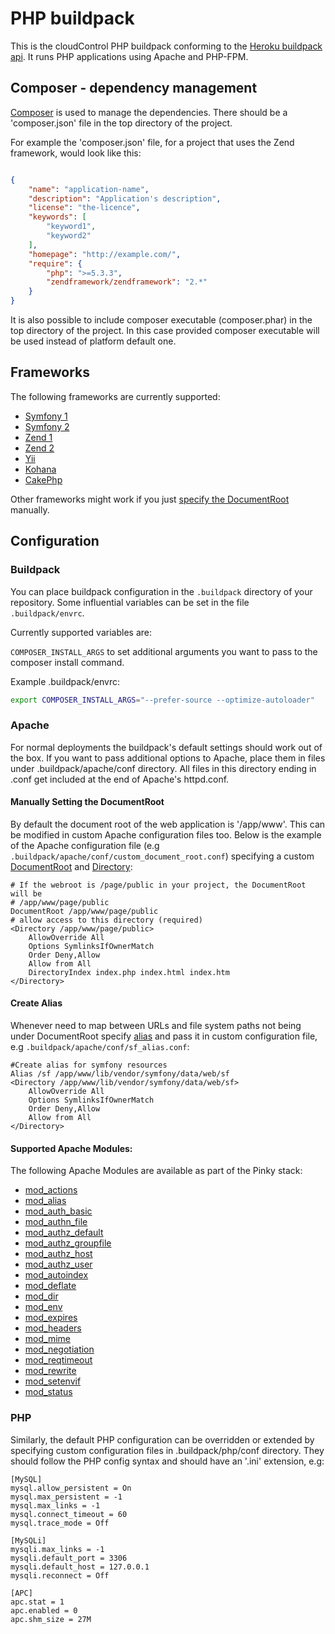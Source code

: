 # PHP buildpack
This is the cloudControl PHP buildpack conforming to the [Heroku buildpack api](https://devcenter.heroku.com/articles/buildpack-api). It runs PHP applications using Apache and PHP-FPM.

## Composer - dependency management
[Composer](https://getcomposer.org/) is used to manage the dependencies. There should be a 'composer.json' file in the top directory of the project.

For example the 'composer.json' file, for a project that uses the Zend
framework, would look like this:
~~~json

{
    "name": "application-name",
    "description": "Application's description",
    "license": "the-licence",
    "keywords": [
        "keyword1",
        "keyword2"
    ],
    "homepage": "http://example.com/",
    "require": {
        "php": ">=5.3.3",
        "zendframework/zendframework": "2.*"
    }
}
~~~

It is also possible to include composer executable (composer.phar) in the top directory of the project. In this case provided composer executable will be used instead of platform default one.

## Frameworks
The following frameworks are currently supported:

* [Symfony 1](http://symfony.com/legacy)
* [Symfony 2](http://symfony.com/)
* [Zend 1](http://framework.zend.com/)
* [Zend 2](http://framework.zend.com/)
* [Yii](http://www.yiiframework.com/)
* [Kohana](http://kohanaframework.org/)
* [CakePhp](http://www.cakephp.de/)

Other frameworks might work if you just
[specify the DocumentRoot](#manually-setting-the-documentroot) manually.

## Configuration
### Buildpack

You can place buildpack configuration in the `.buildpack` directory of your repository. Some influential variables can be set in the file `.buildpack/envrc`.

Currently supported variables are:

`COMPOSER_INSTALL_ARGS` to set additional arguments you want to pass to the composer install command.

Example .buildpack/envrc:

~~~bash
export COMPOSER_INSTALL_ARGS="--prefer-source --optimize-autoloader"
~~~

### Apache
For normal deployments the buildpack's default settings should work out of the
box. If you want to pass additional options to Apache, place them in files under
.buildpack/apache/conf directory. All files in this directory ending in .conf get included
at the end of Apache's httpd.conf.

#### Manually Setting the DocumentRoot
By default the document root of the web application is '/app/www'. This can be modified in custom Apache configuration files too. Below is the example of the Apache configuration file (e.g `.buildpack/apache/conf/custom_document_root.conf`) specifying a custom [DocumentRoot](http://httpd.apache.org/docs/current/mod/core.html#documentroot) and [Directory](http://httpd.apache.org/docs/current/mod/core.html#directory):

    # If the webroot is /page/public in your project, the DocumentRoot will be
    # /app/www/page/public
    DocumentRoot /app/www/page/public
    # allow access to this directory (required)
    <Directory /app/www/page/public>
        AllowOverride All
        Options SymlinksIfOwnerMatch
        Order Deny,Allow
        Allow from All
        DirectoryIndex index.php index.html index.htm
    </Directory>

#### Create Alias
Whenever need to map between URLs and file system paths not being under DocumentRoot specify [alias](http://httpd.apache.org/docs/2.2/mod/mod_alias.html#alias) and pass it in custom configuration file, e.g `.buildpack/apache/conf/sf_alias.conf`:

    #Create alias for symfony resources
    Alias /sf /app/www/lib/vendor/symfony/data/web/sf
    <Directory /app/www/lib/vendor/symfony/data/web/sf>
        AllowOverride All
        Options SymlinksIfOwnerMatch
        Order Deny,Allow
        Allow from All
    </Directory>

#### Supported Apache Modules:

The following Apache Modules are available as part of the Pinky stack:

* [mod_actions](http://httpd.apache.org/docs/2.2/mod/mod_actions.html)
* [mod_alias](http://httpd.apache.org/docs/2.2/mod/mod_alias.html)
* [mod_auth_basic](http://httpd.apache.org/docs/2.2/mod/mod_auth_basic.html)
* [mod_authn_file](http://httpd.apache.org/docs/2.2/mod/mod_authn_file.html)
* [mod_authz_default](http://httpd.apache.org/docs/2.2/mod/mod_authz_default.html)
* [mod_authz_groupfile](http://httpd.apache.org/docs/2.2/mod/mod_authz_groupfile.html)
* [mod_authz_host](http://httpd.apache.org/docs/2.2/mod/mod_authz_host.html)
* [mod_authz_user](http://httpd.apache.org/docs/2.2/mod/mod_authz_user.html)
* [mod_autoindex](http://httpd.apache.org/docs/2.2/mod/mod_autoindex.html)
* [mod_deflate](http://httpd.apache.org/docs/2.2/mod/mod_deflate.html)
* [mod_dir](http://httpd.apache.org/docs/2.2/mod/mod_dir.html)
* [mod_env](http://httpd.apache.org/docs/2.2/mod/mod_env.html)
* [mod_expires](http://httpd.apache.org/docs/2.2/mod/mod_expires.html)
* [mod_headers](http://httpd.apache.org/docs/2.2/mod/mod_headers.html)
* [mod_mime](http://httpd.apache.org/docs/2.2/mod/mod_mime.html)
* [mod_negotiation](http://httpd.apache.org/docs/2.2/mod/mod_negotiation.html)
* [mod_reqtimeout](http://httpd.apache.org/docs/2.2/mod/mod_reqtimeout.html)
* [mod_rewrite](http://httpd.apache.org/docs/2.2/mod/mod_rewrite.html)
* [mod_setenvif](http://httpd.apache.org/docs/2.2/mod/mod_setenvif.html)
* [mod_status](http://httpd.apache.org/docs/2.2/mod/mod_status.html)

### PHP
Similarly, the default PHP configuration can be overridden or extended by specifying custom configuration files in .buildpack/php/conf directory. They should follow the PHP config syntax and should have an '.ini' extension, e.g:

	[MySQL]
	mysql.allow_persistent = On
	mysql.max_persistent = -1
	mysql.max_links = -1
	mysql.connect_timeout = 60
	mysql.trace_mode = Off

	[MySQLi]
	mysqli.max_links = -1
	mysqli.default_port = 3306
	mysqli.default_host = 127.0.0.1
	mysqli.reconnect = Off

	[APC]
	apc.stat = 1
	apc.enabled = 0
	apc.shm_size = 27M
